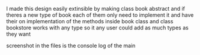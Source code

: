 I made this design easily extinsible by making class book abstract and if theres a new type of book each of them only need to implement it and have their on implementation of the methods inside book class and class bookstore works with any type so it any user could add as much types as they want

screenshot in the files is the console log of the main
